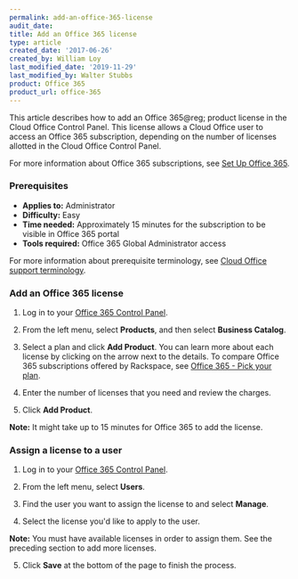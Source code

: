```yaml
---
permalink: add-an-office-365-license
audit_date: 
title: Add an Office 365 license
type: article
created_date: '2017-06-26'
created_by: William Loy
last_modified_date: '2019-11-29'
last_modified_by: Walter Stubbs
product: Office 365
product_url: office-365
---
```


This article describes how to add an Office 365@reg; product license in the Cloud Office Control Panel. This license allows a Cloud Office user to access an Office 365 subscription, depending on the number of licenses allotted in the Cloud Office Control Panel.

For more information about Office 365 subscriptions, see [Set Up Office 365](/support/how-to/set-up-office-365).

### Prerequisites

- **Applies to:** Administrator
- **Difficulty:** Easy
- **Time needed:** Approximately 15 minutes for the subscription to be visible in Office 365 portal
- **Tools required:** Office 365 Global Administrator access

For more information about prerequisite terminology, see [Cloud Office support terminology](/support/how-to/cloud-office-support-terminology).


### Add an Office 365 license

1. 	Log in to your [Office 365 Control Panel](https://office365.cp.rackspace.com).

2.  From the left menu, select **Products**, and then select **Business Catalog**.

3.  Select a plan and click **Add Product**. You can learn more about each license by clicking on the arrow next to the details. To compare Office 365 subscriptions offered by Rackspace, see [Office 365 - Pick your plan](https://www.rackspace.com/office-365/pick-your-plan).

3. Enter the number of licenses that you need and review the charges.

4. Click **Add Product**.

**Note:** It might take up to 15 minutes for Office 365 to add the license.

### Assign a license to a user

1.	Log in to your [Office 365 Control Panel](https://office365.cp.rackspace.com).

2.	From the left menu, select **Users**.

3.  Find the user you want to assign the license to and select **Manage**.

4.  Select the license you'd like to apply to the user.

**Note:** You must have available licenses in order to assign them. See the preceding section to add more licenses.

5.  Click **Save** at the bottom of the page to finish the process.


